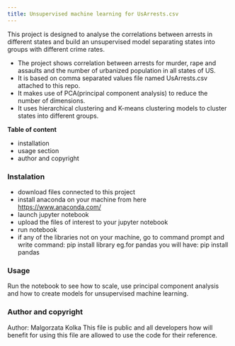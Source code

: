 ```yaml
---
title: Unsupervised machine learning for UsArrests.csv 
---
```

This project is designed to analyse the correlations between arrests in different states and build an unsupervised model separating states into groups with 
different crime rates. 

* The project shows correlation between arrests for murder, rape and assaults and the number of urbanized population in all states of US. 
* It is based on comma separated values file named UsArrests.csv attached to this repo. 
* It makes use of PCA(principal component analysis) to reduce the number of dimensions. 
* It uses hierarchical clustering and K-means clustering models to cluster states into different groups.

**Table of content**
* installation 
* usage section 
* author and copyright

### Instalation
* download files connected to this project
* install anaconda on your machine from here https://www.anaconda.com/
* launch jupyter notebook
* upload the files of interest to your jupyter notebook
* run notebook
* if any of the libraries not on your machine, go to command prompt and write command: pip install library
eg.for pandas you will have: pip install pandas

### Usage
Run the notebook to see how to scale, use principal component analysis and how to create models for unsupervised machine learning. 

### Author and copyright
Author: Malgorzata Kolka
This file is public and all developers how will benefit for using this file are allowed to use the code for their reference. 
